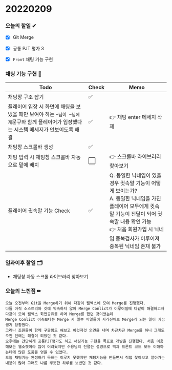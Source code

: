 # 20220209

### 오늘의 할일 ✔

- [x] Git Merge
- [x] 공통 PJT 평가 3
- [x] `Front` 채팅 기능 구현



### 채팅 기능 구현 💬

| Todo                                                         | Check                | Memo                                                         |
| ------------------------------------------------------------ | -------------------- | ------------------------------------------------------------ |
| 채팅창 구조 잡기                                             | :white_check_mark:   |                                                              |
| 플레이어 입장 시 화면에 채팅을 보냈을 때만 보여야 하는 `~님이 ~님에게`문구와 함께 플레이어가 입장했다는 시스템 메세지가 안보이도록 해결 | :white_check_mark:   | 👉 채팅 enter 메세지 삭제                                     |
| 채팅창 스크롤바 생성                                         | :white_check_mark:   |                                                              |
| 채팅 입력 시 채팅창 스크롤바 자동으로 밑에 배치              | :white_large_square: | 👉 스크롤바 라이브러리 찾아보기                               |
| 플레이어 귓속말 기능 Check                                   | :white_check_mark:   | Q. 동일한 닉네임이 있을 경우 귓속말 기능이 어떻게 보이는가?<br />A. 동일한 닉네임을 가진 플레이어 모두에게 귓속말 기능이 전달이 되어 귓속말 내용 확인 가능 <br />👉 처음 회원가입 시 닉네임 중복검사가 이루어져 중복된 닉네임 존재 불가 |



### 일과이후 할일 🗂

+ 채팅창 자동 스크롤 라이브러리 찾아보기



### 오늘의 느낀점 ✏

```
오늘 오전부터 Git을 Merge하기 위해 다같이 웹엑스에 모여 Merge를 진행했다. 
다들 아직 소스트리와 깃에 익숙하지 않아 Merge Conlict가 이루어질때 다같이 해결하고자 다같이 모여 웹엑스 화면공유를 하며 Merge를 했던 것이었는데 
Merge Conlict 이슈보다는 Merge 시 일부 파일들이 사라진채로 Merge가 되는 일이 가끔 생겨 당황했다. 
그러나 조원들이 함께 구글링도 해보고 이것저것 의견을 내며 차근차근 Merge를 하니 그래도 오전 안에는 해결이 되었던 것 같다.
오후에는 간단하게 공통PJT평가도 하고 채팅기능 구현을 목표로 개발을 진행했다. 처음 이용해보는 웹소켓이라 많이 어려웠지만 수용님의 친절한 설명으로 백과 프론트 코드 모두 이해하는데에 많은 도움을 얻을 수 있었다. 
오늘 채팅기능 완성하기 목표는 이루지 못했지만 채팅기능을 만들면서 직접 찾아보고 알아가는 내용이 많아 그래도 나름 뿌듯한 하루를 보냈던 것 같다.
```



